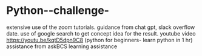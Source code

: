 # Python--challenge-

extensive use of the zoom tutorials.
guidance from chat gpt, slack overflow date.
use of google search to get concept idea for the result.
youtube video https://youtu.be/kqtD5dpn9C8 (python for beginners- learn python in 1 hr)
assistance from askBCS learning assistance
